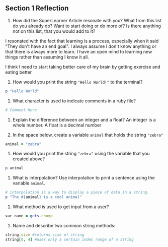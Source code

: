 ## Section 1 Reflection

1. How did the SuperLearner Article resonate with you? What from this list do you already do? Want to start doing or do more of? Is there anything not on this list, that you would add to it?

I resonated with the fact that learning is a process, especially when it said "They don't have an end goal". I always assume I don't know anything or that there is always more to learn. I have an open mind to learning new things rather than assuming I know it all.

I think I need to start taking better care of my brain by getting exercise and eating better


1. How would you print the string `"Hello World!"` to the terminal?
```ruby
p "Hello World"
```

1. What character is used to indicate comments in a ruby file?
```ruby
# Comment Here
```

1. Explain the difference between an integer and a float?
An integer is a whole number. A float is a decimal number

1. In the space below, create a variable `animal` that holds the string `"zebra"`
```ruby
animal = "zebra"
```

1. How would you print the string `"zebra"` using the variable that you created above?
```ruby
p animal
```

1. What is interpolation? Use interpolation to print a sentence using the variable `animal`.
```ruby
# interpolation is a way to display a piece of data in a string.
p "The #{animal} is a cool animal"
```

1. What method is used to get input from a user?
```ruby
var_name = gets.chomp
```

1. Name and describe two common string methods:
```ruby
string.size #returns size of string
string[0, 4] #uses only a certain index range of a string
```
